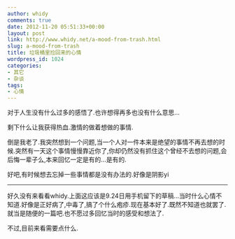 ```yaml
---
author: whidy
comments: true
date: 2012-11-20 05:51:33+00:00
layout: post
link: http://www.whidy.net/a-mood-from-trash.html
slug: a-mood-from-trash
title: 垃圾桶里捡回来的心情
wordpress_id: 1024
categories:
- 其它
- 杂谈
tags:
- 心情
---
```


对于人生没有什么过多的感悟了.也许想得再多也没有什么意思...

剩下什么让我获得热血.激情的做着想做的事情.

倒是我老了.我突然想到一个问题,当一个人对一件本来是绝望的事情不再去想的时候.突然有一天这个事情慢慢靠近你了,你却仍然没有抓住这个曾经不去想的问题,会后悔一辈子么,本来回忆一定是有的...是有的.

好吧,有时候想去忘掉一些事情都是没有办法的.好像是阴影yi



* * *



好久没有来看看whidy.上面这应该是9.24日用手机留下的草稿...当时什么心情不知道.好像是正好病了,中毒了,搞了个什么疱疹.现在基本好了.既然不知道也就罢了.就当是随便的一篇吧.也不愿过多回忆当时的感受和想法了.

不过,目前来看需要点什么.
